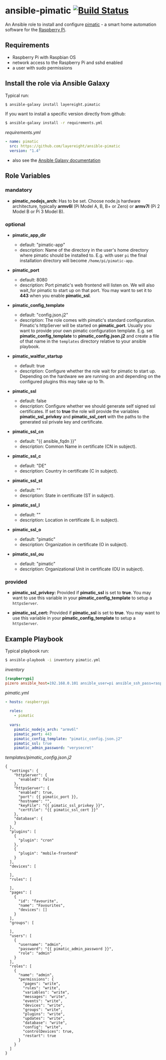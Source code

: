 
# ansible-pimatic [![Build Status](https://travis-ci.org/layereight/ansible-pimatic.svg?branch=master)](https://travis-ci.org/layereight/ansible-pimatic)

An Ansible role to install and configure [pimatic](https://pimatic.org) - a smart home automation software for the
[Raspberry Pi](https://www.raspberrypi.org/).

## Requirements

* Raspberry Pi with Raspbian OS
* network access to the Raspberry Pi and sshd enabled
* a user with sudo permissions

## Install the role via Ansible Galaxy

Typical run:
```sh
$ ansible-galaxy install layereight.pimatic
```

If you want to install a specific version directly from github:
```sh
$ ansible-galaxy install -r requirements.yml
```
*requirements.yml*
```YAML
- name: pimatic
  src: https://github.com/layereight/ansible-pimatic
  version: "1.4"
```
* also see the [Ansible Galaxy documentation](http://docs.ansible.com/ansible/galaxy.html)


## Role Variables

### mandatory

* **pimatic_nodejs_arch:** Has to be set. Choose node.js hardware architecture, typically **armv6l** (Pi Model A, B, B+ or Zero) 
or **armv7l** (Pi 2 Model B or Pi 3 Model B).

### optional

* **pimatic_app_dir**
  * default: "pimatic-app"
  * description: Name of the directory in the user's home directory where pimatic should be installed to. E.g. with user `pi` the final
  installation directory will become `/home/pi/pimatic-app`.

* **pimatic_port**
  * default: 8080
  * description: Port pimatic's web frontend will listen on. We will also wait_for pimatic to start up on that port. You may want to set it
  to **443** when you enable **pimatic_ssl**.

* **pimatic_config_template**
  * default: "config.json.j2"
  * description: The role comes with pimatic's standard configuration. Pimatic's httpServer will be started on **pimatic_port**.
  Usually you want to provide your own pimatic configuration template. E.g. set **pimatic_config_template** to **pimatic_config.json.j2**
  and create a file of that name in the `templates` directory relative to your ansible playbook.

* **pimatic_waitfor_startup** 
  * default: true
  * description: Configure whether the role wait for pimatic to start up. Depending on the hardware we are running on and depending on the
  configured plugins this may take up to 1h.

* **pimatic_ssl** 
  * default: false
  * description: Configure whether we should generate self signed ssl certificates. If set to **true** the role will provide the variables
  **pimatic_ssl_privkey** and **pimatic_ssl_cert** with the paths to the generated ssl private key and certificate.

* **pimatic_ssl_cn**
  * default: "{{ ansible_fqdn }}"
  * description: Common Name in certificate (CN in subject).
  
* **pimatic_ssl_c**
  * default: "DE"
  * description: Country in certificate (C in subject).
  
* **pimatic_ssl_st**
  * default: ""
  * description: State in certificate (ST in subject).

* **pimatic_ssl_l**
  * default: ""
  * description: Location in certificate (L in subject).

* **pimatic_ssl_o** 
  * default: "pimatic"
  * description: Organization in certificate (O in subject).
  
* **pimatic_ssl_ou**
  * default: "pimatic"
  * description: Organizational Unit in certificate (OU in subject).


### provided

* **pimatic_ssl_privkey:** Provided if **pimatic_ssl** is set to **true**. You may want to use this variable in your 
**pimatic_config_template** to setup a `httpsServer`.

* **pimatic_ssl_cert:** Provided if **pimatic_ssl** is set to **true**. You may want to use this variable in your 
**pimatic_config_template** to setup a `httpsServer`.

## Example Playbook

Typical playbook run:
```sh
$ ansible-playbook -i inventory pimatic.yml
```

*inventory*
```INI
[raspberrypi]
pizero ansible_host=192.168.0.101 ansible_user=pi ansible_ssh_pass=raspberry 
```

*pimatic.yml*
```YAML
- hosts: raspberrypi
  
  roles:
    - pimatic
  
  vars:
    pimatic_nodejs_arch: "armv6l"
    pimatic_port: 443
    pimatic_config_template: "pimatic_config.json.j2"
    pimatic_ssl: true
    pimatic_admin_password: "verysecret"
```

*templates/pimatic_config.json.j2*
```jinja2
{
  "settings": {
    "httpServer": {
      "enabled": false
    },
    "httpsServer": {
      "enabled": true,
      "port": {{ pimatic_port }},
      "hostname": "",
      "keyFile": "{{ pimatic_ssl_privkey }}",
      "certFile": "{{ pimatic_ssl_cert }}"
    },
    "database": {
    }
  },
  "plugins": [
    {
      "plugin": "cron"
    },
    {
      "plugin": "mobile-frontend"
    }
  ],
  "devices": [

  ],
  "rules": [

  ],
  "pages": [
    {
      "id": "favourite",
      "name": "Favourites",
      "devices": []
    }
  ],
  "groups": [

  ],
  "users": [
    {
      "username": "admin",
      "password": "{{ pimatic_admin_password }}",
      "role": "admin"
    }
  ],
  "roles": [
    {
      "name": "admin",
      "permissions": {
        "pages": "write",
        "rules": "write",
        "variables": "write",
        "messages": "write",
        "events": "write",
        "devices": "write",
        "groups": "write",
        "plugins": "write",
        "updates": "write",
        "database": "write",
        "config": "write",
        "controlDevices": true,
        "restart": true
      }
    }
  ]
}
```
